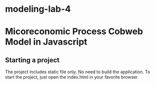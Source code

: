 # modeling-lab-4

# Micoreconomic Process Cobweb Model in Javascript

## Starting a project
The project includes static file only. No need to build the application.
To start the project, just open the index.html in your favorite browser.
